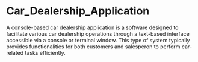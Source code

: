 # Car_Dealership_Application
A console-based car dealership application is a software  designed to facilitate various car dealership operations through a text-based interface accessible via a console or terminal window. This type of system typically provides functionalities for both customers and salesperon to perform car-related tasks efficiently.
